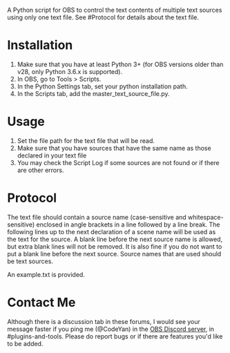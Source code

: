 A Python script for OBS to control the text contents of multiple text sources
using only one text file. See #Protocol for details about the text file.

# Installation
1. Make sure that you have at least Python 3+ (for OBS versions older than v28,
only Python 3.6.x is supported).
2. In OBS, go to Tools > Scripts.
3. In the Python Settings tab, set your python installation path.
4. In the Scripts tab, add the master_text_source_file.py.

# Usage
1. Set the file path for the text file that will be read.
2. Make sure that you have sources that have the same name as those declared in your text file
3. You may check the Script Log if some sources are not found or if there are other errors.

# Protocol
The text file should contain a source name (case-sensitive and whitespace-sensitive)
enclosed in angle brackets in a line followed by a line break. The following lines up to the next
declaration of a scene name will be used as the text for the source. A blank line
before the next source name is allowed, but extra blank lines will not be removed.
It is also fine if you do not want to put a blank line before the next source.
Source names that are used should be text sources.

An example.txt is provided.

# Contact Me
Although there is a discussion tab in these forums, I would see your message
faster if you ping me (@CodeYan) in the [OBS Discord server](https://discord.gg/obsproject),
in #plugins-and-tools. Please do report bugs or if there are features you'd like
to be added.
